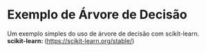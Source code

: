 # Exemplo de Árvore de Decisão
Um exemplo simples do uso de árvore de decisão com scikit-learn.<br/>
<Strong>scikit-learn: </Strong>(https://scikit-learn.org/stable/)
